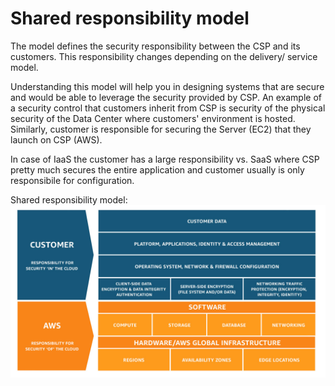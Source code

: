 # Shared responsibility model

The model defines the security responsibility between the CSP and its customers. This responsibility changes depending on the delivery/ service model.

Understanding this model will help you in designing systems that are secure and would be able to leverage the security provided by CSP. An example of a security control that customers inherit from CSP is security of the physical security of the Data Center where customers' environment is hosted. Similarly, customer is responsible for securing the Server (EC2) that they launch on CSP (AWS).

In case of IaaS the customer has a large responsibility vs. SaaS where CSP pretty much secures the entire application and customer usually is only responsibile for configuration.

Shared responsibility model:
![](./Shared_Responsibility_Model_V2.jpg)

